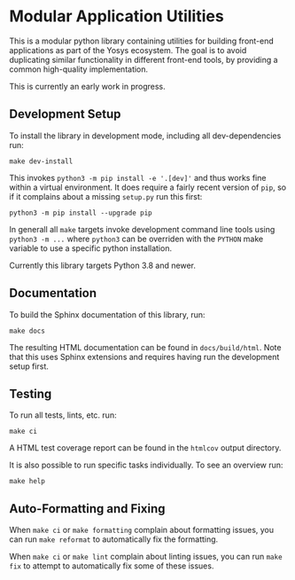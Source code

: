 # Modular Application Utilities

<!-- start include -->

This is a modular python library containing utilities for building front-end
applications as part of the Yosys ecosystem. The goal is to avoid duplicating
similar functionality in different front-end tools, by providing a common
high-quality implementation.

This is currently an early work in progress.

## Development Setup

To install the library in development mode, including all dev-dependencies run:

    make dev-install

This invokes `python3 -m pip install -e '.[dev]'` and thus works fine within a
virtual environment. It does require a fairly recent version of `pip`, so if it
complains about a missing `setup.py` run this first:

    python3 -m pip install --upgrade pip

In generall all `make` targets invoke development command line tools using
`python3 -m ...` where `python3` can be overriden with the `PYTHON` make
variable to use a specific python installation.

Currently this library targets Python 3.8 and newer.

## Documentation

To build the Sphinx documentation of this library, run:

    make docs

The resulting HTML documentation can be found in `docs/build/html`. Note that
this uses Sphinx extensions and requires having run the development setup
first.

## Testing

To run all tests, lints, etc. run:

    make ci

A HTML test coverage report can be found in the `htmlcov` output directory.

It is also possible to run specific tasks individually. To see an overview run:

    make help

## Auto-Formatting and Fixing

When `make ci` or `make formatting` complain about formatting issues, you can
run `make reformat` to automatically fix the formatting.

When `make ci` or `make lint` complain about linting issues, you can run `make
fix` to attempt to automatically fix some of these issues.
